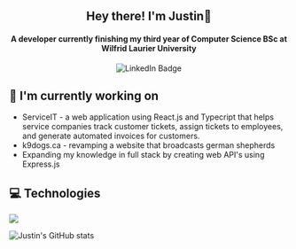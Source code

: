 <div align="center">
  <h2>Hey there! I'm Justin👋</h2>
</div>

<div id="header" align="center">
  <h4>A developer currently finishing my third year of Computer Science BSc at Wilfrid Laurier University</h4>
</div>
  
<div align="center">
  <div id="badges" style="display: flex; align-items: center; justify-content: center;">
    <a href="https://www.linkedin.com/in/justin-medeiros-016a38223/">
      <img style="display: inline-block;" src="https://img.shields.io/badge/LinkedIn-blue?style=for-the-badge&logo=linkedin&logoColor=white" alt="LinkedIn Badge"/>
    </a>
  </div>
</div>

## 🔭 I'm currently working on 
* ServiceIT - a web application using React.js and Typecript that helps service companies track customer tickets, assign tickets to employees, and generate automated invoices for customers.
* k9dogs.ca - revamping a website that broadcasts german shepherds
* Expanding my knowledge in full stack by creating web API's using Express.js

## 💻 Technologies 
<p align="left">
  <a href="https://skillicons.dev">
    <img src="https://skillicons.dev/icons?i=py,java,js,ts,git,react,nodejs,express,html,css,kotlin,swift,c,php,mysql,docker,firebase,vscode,github" />
  </a>
</p>

![Justin's GitHub stats](https://github-readme-stats.vercel.app/api?username=jmedeiros11&show_icons=true&theme=radical)
<!--
**jmedeiros11/jmedeiros11** is a ✨ _special_ ✨ repository because its `README.md` (this file) appears on your GitHub profile.

Here are some ideas to get you started:

- 🔭 I’m currently working on stuff
- 🌱 I’m currently learning ...
- 👯 I’m looking to collaborate on ...
- 🤔 I’m looking for help with ...
- 💬 Ask me about ...
- 📫 How to reach me: ...
- 😄 Pronouns: ...
- ⚡ Fun fact: ...
-->
